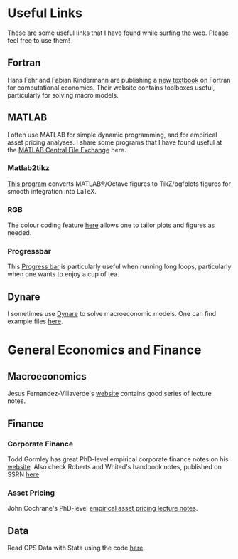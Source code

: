 # Useful Links

These are some useful links that I have found while surfing the web. Please feel free to use them!

## Fortran

Hans Fehr and Fabian Kindermann are publishing a [new textbook](https://www.ce-fortran.com/) on Fortran for computational economics. Their website contains toolboxes useful, particularly for solving macro models.

## MATLAB

I often use MATLAB for simple dynamic programming, and for empirical asset pricing analyses. I share some programs that I have found useful at the [MATLAB Central File Exchange](https://www.mathworks.com/matlabcentral/fileexchange/) here.

### Matlab2tikz

[This program](https://www.mathworks.com/matlabcentral/fileexchange/22022-matlab2tikz-matlab2tikz) converts MATLAB®/Octave figures to TikZ/pgfplots figures for smooth integration into LaTeX.

### RGB

The colour coding feature [here](https://www.mathworks.com/matlabcentral/fileexchange/46872-intuitive-rgb-color-values-from-xkcd) allows one to tailor plots and figures as needed.

### Progressbar

This [Progress bar](https://www.mathworks.com/matlabcentral/fileexchange/6922-progressbar) is particularly useful when running long loops, particularly when one wants to enjoy a cup of tea.

## Dynare

I sometimes use [Dynare](http://www.dynare.org/) to solve macroeconomic models. One can find example files [here](http://www.dynare.org/documentation-and-support/examples).

# General Economics and Finance

## Macroeconomics

Jesus Fernandez-Villaverde's [website](http://economics.sas.upenn.edu/~jesusfv/teaching.html) contains good series of lecture notes.

## Finance

### Corporate Finance

Todd Gormley has great PhD-level empirical corporate finance notes on his [website](http://www.gormley.info/phd-notes.html). Also check Roberts and Whited's handbook notes, published on SSRN [here](https://papers.ssrn.com/sol3/papers.cfm?abstract_id=1748604)

### Asset Pricing

John Cochrane's PhD-level [empirical asset pricing lecture notes](http://faculty.chicagobooth.edu/john.cochrane/teaching/Empirical_Asset_Pricing/#Documents).

## Data

Read CPS Data with Stata using the code [here](http://www.nber.org/data/cps_progs.html).